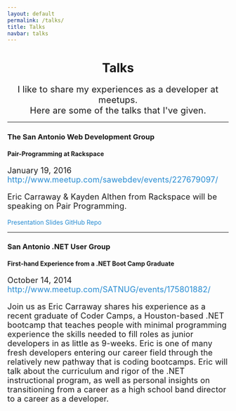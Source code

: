 ```yaml
---
layout: default
permalink: /talks/
title: Talks
navbar: talks
---
```

<!-- #TODO: move CSS -->
<!-- #TODO: target line length: 45 to 75 characters (ideally 66) -->
<style>
div.container {
    max-width: 680px;
}
h1 {
    text-align: center;
    margin-bottom: 20px;
}
div.lead {
    text-align: center;
    font-size: 20px;
    letter-spacing: 0.2px;
}
p {
    font-size: 18px;
    letter-spacing: 0.2px;
}
span.date {

}
a {
    color: #268bd2;
    text-decoration: none;
}
</style>

<!-- #TODO: use images -->
<!-- assets/img/talks/talks-meetup-sawebdev_1000.png -->
<!-- assets/img/talks/talks-meetup-satnug_1000.png -->

# Talks
<div class="lead">
    I like to share my experiences as a developer at meetups.
    <br>
    Here are some of the talks that I've given.
</div>

<hr>

### The San Antonio Web Development Group

#### Pair-Programming at Rackspace

<span class="date">January 19, 2016</span>
<br>
<a href="http://www.meetup.com/sawebdev/events/227679097/">
         http://www.meetup.com/sawebdev/events/227679097/
</a>

Eric Carraway & Kayden Althen from Rackspace will be speaking on Pair&nbsp;Programming.
<br>

<a href="http://slides.com/kaydenalthen/pair-programming-what-is-it-good-for#/">
    Presentation Slides
</a>

<a href="https://github.com/ericcarraway/pair-programming">
    GitHub Repo
</a>
<hr>

### San Antonio .NET User Group

#### First-hand Experience from a .NET Boot Camp Graduate

<span class="date">October 14, 2014</span>
<br>
<a href="http://www.meetup.com/SATNUG/events/175801882/">
         http://www.meetup.com/SATNUG/events/175801882/
</a>

Join us as Eric Carraway shares his experience as a recent graduate of Coder Camps, a Houston-based .NET bootcamp that teaches people with minimal programming experience the skills needed to fill roles as junior developers in as little as 9-weeks.  Eric is one of many fresh developers entering our career field through the relatively new pathway that is coding bootcamps.  Eric will talk about the curriculum and rigor of the .NET instructional program, as well as personal insights on transitioning from a career as a high school band director to a career as a developer.
